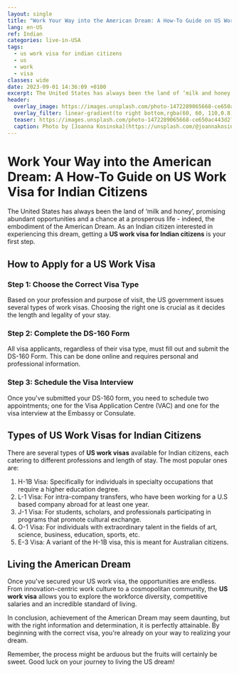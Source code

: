 ```yaml
---
layout: single
title: "Work Your Way into the American Dream: A How-To Guide on US Work Visa for Indian Citizens"
lang: en-US
ref: Indian
categories: live-in-USA
tags:
  - us work visa for indian citizens
  - us
  - work
  - visa
classes: wide
date: 2023-09-01 14:36:09 +0100
excerpt: The United States has always been the land of ‘milk and honey’, promising abundant opportunities and a chance at a prosperous life - indeed, the embodiment of the American Dream.
header:
  overlay_image: https://images.unsplash.com/photo-1472289065668-ce650ac443d2?crop=entropy&cs=tinysrgb&fit=max&fm=jpg&ixid=M3w0Nzk0ODB8MHwxfHNlYXJjaHwxMHx8dXMlMjB3b3JrJTIwdmlzYSUyMGZvciUyMGluZGlhbiUyMGNpdGl6ZW5zJTJDJTIwdXMlMkMlMjB3b3JrJTJDJTIwdmlzYXxlbnwwfDB8fHwxNjkzNTc1MTgwfDA&ixlib=rb-4.0.3&q=80&w=1080
  overlay_filter: linear-gradient(to right bottom,rgba(60, 60, 110,0.8), rgba(178, 34, 52, 0.5))
  teaser: https://images.unsplash.com/photo-1472289065668-ce650ac443d2?crop=entropy&cs=tinysrgb&fit=max&fm=jpg&ixid=M3w0Nzk0ODB8MHwxfHNlYXJjaHwxMHx8dXMlMjB3b3JrJTIwdmlzYSUyMGZvciUyMGluZGlhbiUyMGNpdGl6ZW5zJTJDJTIwdXMlMkMlMjB3b3JrJTJDJTIwdmlzYXxlbnwwfDB8fHwxNjkzNTc1MTgwfDA&ixlib=rb-4.0.3&q=80&w=400
  caption: Photo by [Joanna Kosinska](https://unsplash.com/@joannakosinska?utm_source=wenospeakamericano&utm_medium=referral) on [Unsplash](https://unsplash.com/?utm_source=wenospeakamericano&utm_medium=referral)
---
```

  
  # Work Your Way into the American Dream: A How-To Guide on US Work Visa for Indian Citizens

The United States has always been the land of ‘milk and honey’, promising abundant opportunities and a chance at a prosperous life - indeed, the embodiment of the American Dream. As an Indian citizen interested in experiencing this dream, getting a **US work visa for Indian citizens** is your first step. 

## **How to Apply for a US Work Visa** 
### Step 1: Choose the Correct Visa Type
Based on your profession and purpose of visit, the US government issues several types of work visas. Choosing the right one is crucial as it decides the length and legality of your stay.

### Step 2: Complete the DS-160 Form
All visa applicants, regardless of their visa type, must fill out and submit the DS-160 Form. This can be done online and requires personal and professional information.

### Step 3: Schedule the Visa Interview
Once you've submitted your DS-160 form, you need to schedule two appointments; one for the Visa Application Centre (VAC) and one for the visa interview at the Embassy or Consulate.

## **Types of US Work Visas for Indian Citizens**
There are several types of **US work visas** available for Indian citizens, each catering to different professions and length of stay. The most popular ones are:

1. H-1B Visa: Specifically for individuals in specialty occupations that require a higher education degree.
2. L-1 Visa: For intra-company transfers, who have been working for a U.S based company abroad for at least one year.
3. J-1 Visa: For students, scholars, and professionals participating in programs that promote cultural exchange.
4. O-1 Visa: For individuals with extraordinary talent in the fields of art, science, business, education, sports, etc.
5. E-3 Visa: A variant of the H-1B visa, this is meant for Australian citizens.

## **Living the American Dream**
Once you've secured your US work visa, the opportunities are endless. From innovation-centric work culture to a cosmopolitan community, the **US work visa** allows you to explore the workforce diversity, competitive salaries and an incredible standard of living.

In conclusion, achievement of the American Dream may seem daunting, but with the right information and determination, it is perfectly attainable. By beginning with the correct visa, you're already on your way to realizing your dream. 

Remember, the process might be arduous but the fruits will certainly be sweet. Good luck on your journey to living the US dream!
